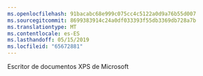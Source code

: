 ```yaml
---
ms.openlocfilehash: 91bacabc68e999c075cc4c5122a0d9a76b55d007
ms.sourcegitcommit: 8699383914c24a0df033393f55db3369db728a7b
ms.translationtype: MT
ms.contentlocale: es-ES
ms.lasthandoff: 05/15/2019
ms.locfileid: "65672881"
---
```

Escritor de documentos XPS de Microsoft
